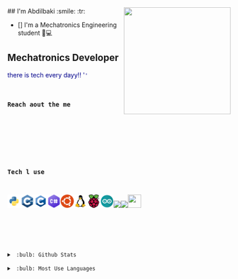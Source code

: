 <img src = "https://octodex.github.com/images/privateinvestocat.jpg" align="right" width="241" height="241">
## I'm Abdilbaki :smile: :tr:

- [] I'm a Mechatronics Engineering student :electric_plug::computer:



## Mechatronics Developer 
<font color= "darkblue"> there is tech  every dayy!! '<code/>'
</font>

### Reach aout the me 


<br />
<br />

### Tech l use
<img src="https://raw.githubusercontent.com/github/explore/80688e429a7d4ef2fca1e82350fe8e3517d3494d/topics/python/python.png" width ="30" height ="30"><img src="https://raw.githubusercontent.com/github/explore/80688e429a7d4ef2fca1e82350fe8e3517d3494d/topics/cpp/cpp.png" width ="30" height ="30"><img src="https://raw.githubusercontent.com/github/explore/80688e429a7d4ef2fca1e82350fe8e3517d3494d/topics/c/c.png" width ="30" height ="30"><img src="https://raw.githubusercontent.com/github/explore/80688e429a7d4ef2fca1e82350fe8e3517d3494d/topics/csharp/csharp.png" width ="30" height ="30"><img src="https://raw.githubusercontent.com/github/explore/80688e429a7d4ef2fca1e82350fe8e3517d3494d/topics/ubuntu/ubuntu.png" width ="30" height ="30"><img src="https://raw.githubusercontent.com/github/explore/80688e429a7d4ef2fca1e82350fe8e3517d3494d/topics/linux/linux.png" width ="30" height ="30"><img src="https://raw.githubusercontent.com/github/explore/80688e429a7d4ef2fca1e82350fe8e3517d3494d/topics/raspberry-pi/raspberry-pi.png" width ="30" height ="30"><img src="https://raw.githubusercontent.com/github/explore/80688e429a7d4ef2fca1e82350fe8e3517d3494d/topics/arduino/arduino.png" width ="30" height ="30"><img src="https://www.auxalia.com/wp-content/uploads/2022/04/autodesk-fusion-360-product-icon.svg" width ="" height ="30"><img src="https://www.kicad.org/img/kicad_logo_small.png" width ="" height ="30"><img src="https://content.instructables.com/FO2/289K/IZ6BRTLE/FO2289KIZ6BRTLE.png?auto=webp&frame=1&fit=bounds&md=d3c246a3f4836a5616d7467712004483" width ="30" height ="30">

<br />
<!--- <br />
## Me Lastest Youtube Videos
<!--YOUTUBE:START-->
<!--YOUTUBE:END-->
<details>
<summary> :bulb: Github Stats</summary>
<img src ="https://github-readme-stats.vercel.app/api?username=abdilbakikivrak&theme=radical" >
</details>
<details>
<summary> :bulb: Most Use Languages</summary>
<img src ="https://github-readme-stats.vercel.app/api/top-langs/?username=abdilbakikivrak&layout=compact" >
</details>




<!---
abdilbakikivrak/abdilbakikivrak is a ✨ special ✨ repository because its `README.md` (this file) appears on your GitHub profile.
You can click the Preview link to take a look at your changes.
--->
